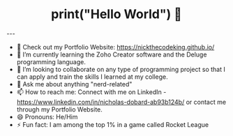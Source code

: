 <h1 align="center">print("Hello World") 👋</h1> 
---

- 🔭 Check out my Portfolio Website: https://nickthecodeking.github.io/
- 🌱 I’m currently learning the Zoho Creator software and the Deluge programming language.
- 👯 I’m looking to collaborate on any type of programming project so that I can apply and train the skills I learned at my college.
- 💬 Ask me about anything "nerd-related" 
- 📫 How to reach me: Connect with me on LinkedIn - https://www.linkedin.com/in/nicholas-dobard-ab93b124b/ or contact me through my Portfolio Website.
- 😄 Pronouns: He/Him
- ⚡ Fun fact: I am among the top 1% in a game called Rocket League

